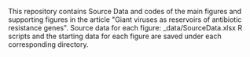 This repository contains Source Data and codes of the main figures and supporting figures in the article "Giant viruses as reservoirs of antibiotic resistance genes".
Source data for each figure: _data/SourceData.xlsx
R scripts and the starting data for each figure are saved under each corresponding directory.
